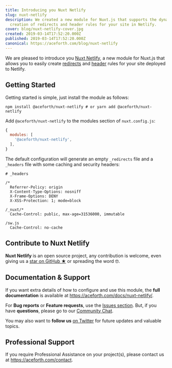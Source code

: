 ```yaml
---
title: Introducing you Nuxt Netlify
slug: nuxt-netlify
description: We created a new module for Nuxt.js that supports the dynamic
  creation of redirects and header rules for your site in Netlify.
cover: blog/nuxt-netlify-cover.jpg
created: 2019-03-14T17:52:20.000Z
published: 2019-03-14T17:52:20.000Z
canonical: https://aceforth.com/blog/nuxt-netlify
---
```

We are pleased to introduce you [Nuxt Netlify](https://github.com/aceforth/nuxt-netlify), a new module for Nuxt.js that allows you to easily create [redirects](https://www.netlify.com/docs/redirects/) and [header](https://www.netlify.com/docs/headers-and-basic-auth/) rules for your site deployed to Netlify.

## Getting Started

Getting started is simple, just install the module as follows:

```shell
npm install @aceforth/nuxt-netlify # or yarn add @aceforth/nuxt-netlify
```

Add `@aceforth/nuxt-netlify` to the modules section of `nuxt.config.js`:

```javascript
{
  modules: [
    '@aceforth/nuxt-netlify',
  ],
}
```

The default configuration will generate an empty `_redirects` file and a `_headers` file with some caching and security headers:

```text
# _headers

/*
  Referrer-Policy: origin
  X-Content-Type-Options: nosniff
  X-Frame-Options: DENY
  X-XSS-Protection: 1; mode=block

/_nuxt/*
  Cache-Control: public, max-age=31536000, immutable

/sw.js
  Cache-Control: no-cache
```

## Contribute to Nuxt Netlify

**Nuxt Netlify** is an open source project, any contribution is welcome, even giving us a [star on GitHub ★](https://github.com/aceforth/nuxt-netlify) or spreading the word 🤓.

## Documentation & Support

If you want extra details of how to configure and use this module, the **full documentation** is available at <https://aceforth.com/docs/nuxt-netlify/>.

For **Bug reports** or **Feature requests**, use the [Issues section](https://github.com/aceforth/nuxt-netlify/issues). But, if you have **questions**, please go to our [Community Chat](https://spectrum.chat/bazzite/login?r=https://spectrum.chat/bazzite/open-source).

You may also want to **follow us** [on Twitter](https://twitter.com/AceforthHQ) for future updates and valuable topics.

## Professional Support

If you require Professional Assistance on your project(s), please contact us at <https://aceforth.com/contact>.
